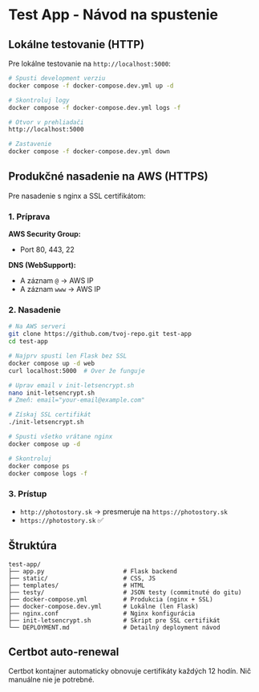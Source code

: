 # Test App - Návod na spustenie

## Lokálne testovanie (HTTP)

Pre lokálne testovanie na `http://localhost:5000`:

```bash
# Spusti development verziu
docker compose -f docker-compose.dev.yml up -d

# Skontroluj logy
docker compose -f docker-compose.dev.yml logs -f

# Otvor v prehliadači
http://localhost:5000

# Zastavenie
docker compose -f docker-compose.dev.yml down
```

## Produkčné nasadenie na AWS (HTTPS)

Pre nasadenie s nginx a SSL certifikátom:

### 1. Príprava

**AWS Security Group:**
- Port 80, 443, 22

**DNS (WebSupport):**
- A záznam `@` → AWS IP
- A záznam `www` → AWS IP

### 2. Nasadenie

```bash
# Na AWS serveri
git clone https://github.com/tvoj-repo.git test-app
cd test-app

# Najprv spusti len Flask bez SSL
docker compose up -d web
curl localhost:5000  # Over že funguje

# Uprav email v init-letsencrypt.sh
nano init-letsencrypt.sh
# Zmeň: email="your-email@example.com"

# Získaj SSL certifikát
./init-letsencrypt.sh

# Spusti všetko vrátane nginx
docker compose up -d

# Skontroluj
docker compose ps
docker compose logs -f
```

### 3. Prístup

- `http://photostory.sk` → presmeruje na `https://photostory.sk`
- `https://photostory.sk` ✅

## Štruktúra

```
test-app/
├── app.py                      # Flask backend
├── static/                     # CSS, JS
├── templates/                  # HTML
├── testy/                      # JSON testy (commitnuté do gitu)
├── docker-compose.yml          # Produkcia (nginx + SSL)
├── docker-compose.dev.yml      # Lokálne (len Flask)
├── nginx.conf                  # Nginx konfigurácia
├── init-letsencrypt.sh         # Skript pre SSL certifikát
└── DEPLOYMENT.md               # Detailný deployment návod
```

## Certbot auto-renewal

Certbot kontajner automaticky obnovuje certifikáty každých 12 hodín. Nič manuálne nie je potrebné.
